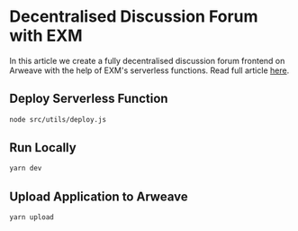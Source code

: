 # Decentralised Discussion Forum with EXM

In this article we create a fully decentralised discussion forum frontend on Arweave with the help of EXM's serverless functions. Read full article [here](https://communitylabs.medium.com/build-a-decentralised-discussion-forum-with-exm-9c653282148c).

## Deploy Serverless Function

```bash
node src/utils/deploy.js
```

## Run Locally

```bash
yarn dev
```

## Upload Application to Arweave

```bash
yarn upload
```
